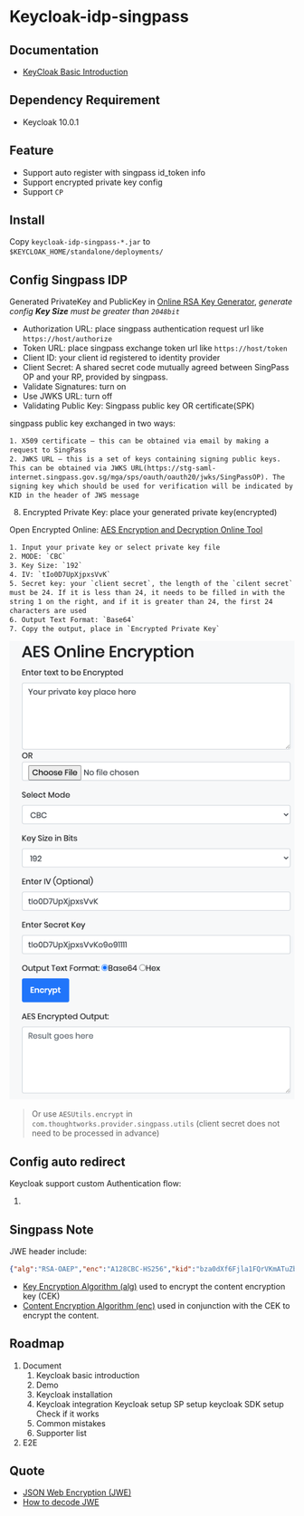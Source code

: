 # Keycloak-idp-singpass

## Documentation

- [KeyCloak Basic Introduction](documents/KeyCloak-Basic-Introduction.md)

## Dependency Requirement

- Keycloak 10.0.1

## Feature

- Support auto register with singpass id_token info
- Support encrypted private key config
- Support `CP`

## Install

Copy `keycloak-idp-singpass-*.jar` to `$KEYCLOAK_HOME/standalone/deployments/`

## Config Singpass IDP

Generated PrivateKey and PublicKey in [Online RSA Key Generator](https://travistidwell.com/jsencrypt/demo/), *generate config **Key Size** must be greater than `2048bit`*

- Authorization URL: place singpass authentication request url like `https://host/authorize`
- Token URL: place singpass exchange token url like `https://host/token`
- Client ID: your client id registered to identity provider
- Client Secret: A shared secret code mutually agreed between SingPass OP and your RP, provided by singpass.
- Validate Signatures: turn on
- Use JWKS URL: turn off
- Validating Public Key: Singpass public key OR certificate(SPK)

singpass public key exchanged in two ways:

    1. X509 certificate – this can be obtained via email by making a request to SingPass
    2. JWKS URL – this is a set of keys containing signing public keys. This can be obtained via JWKS URL(https://stg-saml-internet.singpass.gov.sg/mga/sps/oauth/oauth20/jwks/SingPassOP). The signing key which should be used for verification will be indicated by KID in the header of JWS message

8. Encrypted Private Key: place your generated private key(encrypted)

Open Encrypted Online: [AES Encryption and Decryption Online Tool](https://www.devglan.com/online-tools/aes-encryption-decryption)

    1. Input your private key or select private key file
    2. MODE: `CBC`
    3. Key Size: `192`
    4. IV: `tIo0D7UpXjpxsVvK`
    5. Secret key: your `client secret`, the length of the `cilent secret` must be 24. If it is less than 24, it needs to be filled in with the string 1 on the right, and if it is greater than 24, the first 24 characters are used
    6. Output Text Format: `Base64`
    7. Copy the output, place in `Encrypted Private Key`

![](/images/encryption_the_example.png)

> Or use `AESUtils.encrypt` in `com.thoughtworks.provider.singpass.utils` (client secret does not need to be processed in advance)

## Config auto redirect

Keycloak support custom Authentication flow:

1. 

## Singpass Note

JWE header include:

```json
{"alg":"RSA-OAEP","enc":"A128CBC-HS256","kid":"bza0dXf6Fjla1FQrVKmATuZb9-4M90LxDuf3ujLYbqg"}
```

- [Key Encryption Algorithm (alg)](https://tools.ietf.org/html/rfc7518#section-4.1) used to encrypt the content encryption key (CEK)
- [Content Encryption Algorithm (enc)](https://tools.ietf.org/html/rfc7518#section-5.1) used in conjunction with the CEK to encrypt the content.

## Roadmap

1. Document
    1. Keycloak basic introduction
    2. Demo
    3. Keycloak installation
    4. Keycloak integration
        Keycloak setup
        SP setup
        keycloak SDK setup
        Check if it works
    5. Common mistakes
    6. Supporter list
2. E2E


## Quote

- [JSON Web Encryption (JWE)](https://tools.ietf.org/html/rfc7516)
- [How to decode JWE](https://stackoverflow.com/a/42503200)